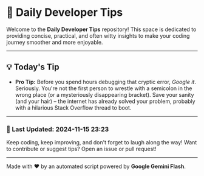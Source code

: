 
# 🌟 Daily Developer Tips

Welcome to the **Daily Developer Tips** repository! This space is dedicated to providing concise, practical, and often witty insights to make your coding journey smoother and more enjoyable.

---

## 💡 Today's Tip

- **Pro Tip:**  Before you spend hours debugging that cryptic error,  *Google it*.  Seriously.  You're not the first person to wrestle with a semicolon in the wrong place (or a mysteriously disappearing bracket).  Save your sanity (and your hair) – the internet has already solved your problem, probably with a hilarious Stack Overflow thread to boot.

---

### 📅 Last Updated: 2024-11-15 23:23

Keep coding, keep improving, and don't forget to laugh along the way! Want to contribute or suggest tips? Open an issue or pull request!

---

Made with ❤️ by an automated script powered by **Google Gemini Flash**.
